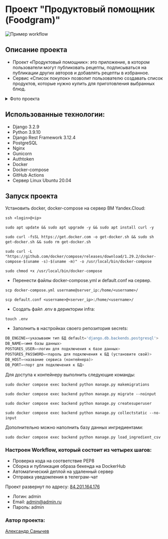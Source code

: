 # Проект "Продуктовый помощник (Foodgram)"

![Пример workflow](https://github.com/saborrr/foodgram-project-react/actions/workflows/foodgram_workflow.yml/badge.svg?event=push)

## Описание проекта
- Проект «Продуктовый помощник»: это приложение, в котором пользователи могут публиковать рецепты, подписываться на публикации других авторов и добавлять рецепты в избранное. 
- Сервис «Список покупок» позволит пользователю создавать список продуктов, которые нужно купить для приготовления выбранных блюд.

<details>
  <summary>Фото проекта</summary>
  <img src="./docs/Foto.PNG" name="Пример изображения">
</details>

## Использованные технологии:

- Django 3.2.9
- Python 3.9.10
- Django Rest Framework 3.12.4
- PostgreSQL
- Nginx
- Gunicorn
- Authtoken
- Docker
- Docker-compose
- GitHub Actions
- Cервер Linux Ubuntu 20.04

## Запуск проекта

Установить docker, docker-compose на сервер ВМ Yandex.Cloud:
```
ssh <login>@<ip>
```
```
sudo apt update && sudo apt upgrade -y && sudo apt install curl -y
```
```
sudo curl -fsSL https://get.docker.com -o get-docker.sh && sudo sh get-docker.sh && sudo rm get-docker.sh
```
```
sudo curl -L "https://github.com/docker/compose/releases/download/1.29.2/docker-compose-$(uname -s)-$(uname -m)" -o /usr/local/bin/docker-compose
```
```
sudo chmod +x /usr/local/bin/docker-compose
```

- Перенести файлы docker-compose.yml и default.conf на сервер.

```
scp docker-compose.yml username@server_ip:/home/<username>/
```
```
scp default.conf <username>@<server_ip>:/home/<username>/
```
- Создать файл .env в дериктории infra:

```
touch .env
```
- Заполнить в настройках своего репозитория secrets:

```python
DB_ENGINE=<указываем тип БД default='django.db.backends.postgresql'>
DB_NAME=<имя базы данных>
POSTGRES_USER=<логин для подключения к базе данных>
POSTGRES_PASSWORD=<пароль для подключения к БД (установите свой)>
DB_HOST=<название сервиса (контейнера)>
DB_PORT=<порт для подключения к БД>
```

Для доступа к контейнеру выполнить следующие команды:

```
sudo docker compose exec backend python manage.py makemigrations
```
```
sudo docker compose exec backend python manage.py migrate --noinput
```
```
sudo docker compose exec backend python manage.py createsuperuser
```
```
sudo docker compose exec backend python manage.py collectstatic --no-input
```

Дополнительно можно наполнить базу данных ингредиентами:

```
sudo docker compose exec backend python manage.py load_ingredient_csv
```

### Настроен Workflow, который состоит из четырех шагов:
- Проверка кода на соответствие PEP8
- Сборка и публикация образа бекенда на DockerHub
- Автоматический деплой на удаленный сервер
- Отправка уведомления в телеграм-чат

Проект развернут по адресу: [84.201.164.176](http://84.201.164.176)
- Логин: admin
- Email: admin@admin.ru
- Пароль: admin

<h3> Автор проекта:</h3> 

[Александр Санычев](https://github.com/Saborrr)
